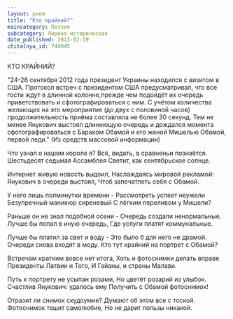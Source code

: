 ```yaml
---
layout: poem
title: "Кто крайний?"
maincategory: Поэзия
subcategory: Лирика историческая
date_published: 2013-02-19
chitalnya_id: 744045
---
```




КТО КРАЙНИЙ?

"24-26 сентября 2012 года президент Украины находился 
с визитом в США. Протокол встреч с президентом США предусматривал, что 
все гости ждут в длинной колонне,прежде чем подойдёт их очередь 
приветствовать и сфотографироваться с ним. С учётом количества желающих 
на это мероприятие (до двух с половиной часов) продолжительность 
приёма составляла не более 30 секунд. Тем не менее Янукович выстоял
длиннющую очередь и дождался момента сфотографироваться с Бараком 
Обамой и его женой Мишелью Обамой, первой леди."
(Из средств массовой информации)

Что узнал о нашем короле я?
Всё, видать, в сравненьи познаётся.
Шестьдесят седьмая Ассамблея
Светит, как сентябрьское солнце.

Интернет живую новость выдоил,
Наслаждаясь мировой рекламой:
Янукович в очереди выстоял,
Чтоб запечатлеть себя с Обамой.

У него лишь полминутки времени -
Рассмотреть успеет неужели
Безупречный маникюр сиреневый
С лёгким переливом у Мишели?

Раньше он не знал подобной осени -
Очередь создали ненормальные.
Лучше бы попал в иную очередь,
Где услуги платят коммунальные.

Лучше бы платил за свет  и воду -
Это было б для него не драмой.
Очереди снова входят в моду.
Кто тут крайний на портрет с Обамой?

Встречам кратким вовсе нет итога,
Хоть и фотоснимки делать вправе
Президенты Латвии и Того,
И Гайаны, и страны Малави.

Путь к портрету не усыпан розами,
Но цветёт розарий из улыбок.
Счастлив Янукович: удалось ему
Получить с Обамой фотоснимок!

Отразит ли снимок скудоумие?
Думают об этом все с тоской.
Фотоснимок тешит самолюбие,
Но не дарит пользы никакой.






